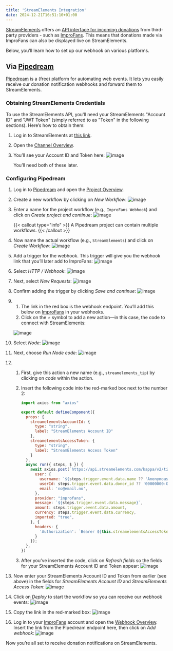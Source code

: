 ```yaml
---
title: 'StreamElements Integration'
date: 2024-12-21T16:51:10+01:00
---
```


[StreamElements](https://streamelements.com/) offers an [API interface for incoming donations](https://dev.streamelements.com/docs/api-docs/7e632a4cecfe1-channel) from third-party providers - such as [ImproFans](https://improfans.de/). This means that donations made via ImproFans can also be displayed live on StreamElements.

Below, you’ll learn how to set up our webhook on various platforms.

## Via [Pipedream](https://pipedream.com/)

[Pipedream](https://pipedream.com/) is a (free) platform for automating web events. It lets you easily receive our donation notification webhooks and forward them to StreamElements.

### Obtaining StreamElements Credentials

To use the StreamElements API, you'll need your StreamElements "Account ID" and "JWT Token" (simply referred to as "Token" in the following sections). Here’s how to obtain them:

1. Log in to StreamElements at [this link](https://streamelements.com/dashboard).
2. Open the [Channel Overview](https://streamelements.com/dashboard/account/channels).
3. You’ll see your Account ID and Token here:
   ![image](/images/webhooks/streamelements-integration/01_streamelements-credentials.en.jpg)

   You’ll need both of these later.

### Configuring Pipedream

1. Log in to [Pipedream](https://pipedream.com/) and open the [Project Overview](https://pipedream.com/projects).
2. Create a new workflow by clicking on *New Workflow*:
   ![image](/images/webhooks/streamelements-integration/02_new-workflow.jpg)
3. Enter a name for the project workflow (e.g., `ImproFans Webhook`) and click on *Create project and continue*:
   ![image](/images/webhooks/streamelements-integration/03_create-project.jpg)

   {{< callout type="info" >}}
   A Pipedream project can contain multiple workflows.
   {{< /callout >}}

4. Now name the actual workflow (e.g., `StreamElements`) and click on *Create Workflow*:
   ![image](/images/webhooks/streamelements-integration/04_create-workflow.jpg)
5. Add a trigger for the webhook. This trigger will give you the webhook link that you’ll later add to ImproFans:
   ![image](/images/webhooks/streamelements-integration/05_add-trigger.jpg)
6. Select *HTTP / Webhook*:
   ![image](/images/webhooks/streamelements-integration/06_select-trigger-1.jpg)
7. Next, select *New Requests*:
   ![image](/images/webhooks/streamelements-integration/07_select-trigger-2.jpg)
8. Confirm adding the trigger by clicking *Save and continue*:
   ![image](/images/webhooks/streamelements-integration/08_configure-trigger.jpg)
9.   1. The link in the red box is the webhook endpoint. You’ll add this below on [ImproFans](https://improfans.de/) in your webhooks.  
     2. Click on the *+* symbol to add a new action—in this case, the code to connect with StreamElements:

     ![image](/images/webhooks/streamelements-integration/09_add-action.jpg)
10. Select *Node*:
    ![image](/images/webhooks/streamelements-integration/10_select-action-1.jpg)
11. Next, choose *Run Node code*:
    ![image](/images/webhooks/streamelements-integration/11_select-action-2.jpg)
12.   1. First, give this action a new name (e.g., `streamelements_tip`) by clicking on *code* within the action.
      2. Insert the following code into the red-marked box next to the number 2:
         
         ```js
         import axios from "axios"

         export default defineComponent({
           props: {
             streamelementsAccountId: {
               type: "string",
               label: "StreamElements Account ID"
             },
             streamelementsAccessToken: {
               type: "string",
               label: "StreamElements Access Token"
             }
           },
           async run({ steps, $ }) {
             await axios.post(`https://api.streamelements.com/kappa/v2/tips/${this.streamelementsAccountId}`, {
               user: {
                 username: `${steps.trigger.event.data.name ?? 'Anonymous'}`,
                 userId: steps.trigger.event.data.donor_id ?? '00000000-0000-0000-0000-000000000000',
                 email: 'no@email.no',
               },
               provider: "improfans",
               message: `${steps.trigger.event.data.message}`,
               amount: steps.trigger.event.data.amount,
               currency: steps.trigger.event.data.currency,
               imported: "true",
             }, {
               headers: {
                 'Authorization': `Bearer ${this.streamelementsAccessToken}`,
               }
             });
           },
         })
         ```
      3. After you’ve inserted the code, click on *Refresh fields* so the fields for your StreamElements Account ID and Token appear:
         ![image](/images/webhooks/streamelements-integration/12_configure-action-1.jpg)
13. Now enter your StreamElements Account ID and Token from earlier (see above) in the fields for *StreamElements Account ID* and *StreamElements Access Token*:
    ![image](/images/webhooks/streamelements-integration/13_configure-action-2.jpg)
14. Click on *Deploy* to start the workflow so you can receive our webhook events:
    ![image](/images/webhooks/streamelements-integration/14_deploy-1.jpg)
15. Copy the link in the red-marked box:
    ![image](/images/webhooks/streamelements-integration/15_deploy-2.jpg)
16. Log in to your [ImproFans](https://improfans.de/) account and open the [Webhook Overview](https://improfans.de/u/webhooks). Insert the link from the Pipedream endpoint here, then click on *Add webhook*:
    ![image](/images/webhooks/streamelements-integration/16_add-improfans-webhook.en.jpg)

Now you’re all set to receive donation notifications on StreamElements.